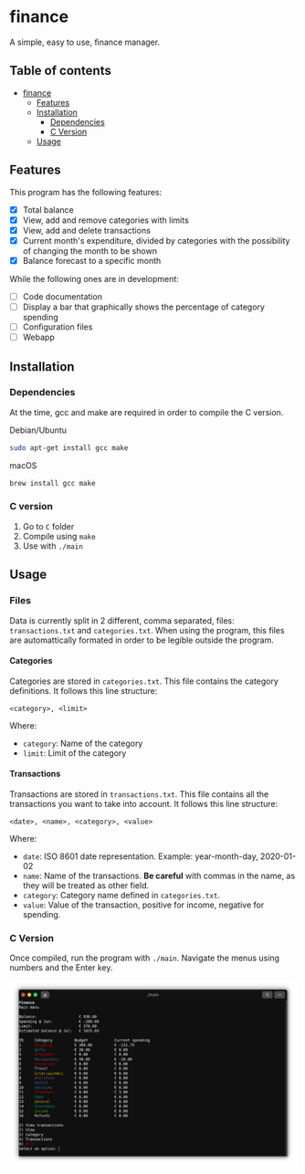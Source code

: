 # finance

A simple, easy to use, finance manager.

## Table of contents

- [finance](#bash-launcher)
  - [Features](#features)
  - [Installation](#installation)
    - [Dependencies](#dependencies)
    - [C Version](#c-version)
  - [Usage](#usage)

## Features

This program has the following features:

- [X] Total balance
- [X] View, add and remove categories with limits
- [X] View, add and delete transactions
- [X] Current month's expenditure, divided by categories with the possibility of changing the month to be shown
- [X] Balance forecast to a specific month

While the following ones are in development:

- [ ] Code documentation
- [ ] Display a bar that graphically shows the percentage of category spending
- [ ] Configuration files
- [ ] Webapp

## Installation

### Dependencies

At the time, gcc and make are required in order to compile the C version.

Debian/Ubuntu

```bash
sudo apt-get install gcc make
```

macOS

```bash
brew install gcc make
```

### C version

1. Go to `C` folder
2. Compile using `make`
3. Use with `./main`

## Usage

### Files

Data is currently split in 2 different, comma separated, files: `transactions.txt` and `categories.txt`. When using the program, this files are automattically formated in order to be legible outside the program.

#### Categories

Categories are stored in `categories.txt`. This file contains the category definitions. It follows this line structure: 

```
<category>, <limit>
```

Where:
- `category`: Name of the category
- `limit`: Limit of the category

#### Transactions

Transactions are stored in `transactions.txt`. This file contains all the transactions you want to take into account. It follows this line structure:

```
<date>, <name>, <category>, <value>
```

Where:
- `date`: ISO 8601 date representation. Example: year-month-day, 2020-01-02
- `name`: Name of the transactions. **Be careful** with commas in the name, as they will be treated as other field.
- `category`: Category name defined in `categories.txt`.
- `value`: Value of the transaction, positive for income, negative for spending.

### C Version

Once compiled, run the program with `./main`. Navigate the menus using numbers and the Enter key.

![C version screenshot](screenshot_c.png)
